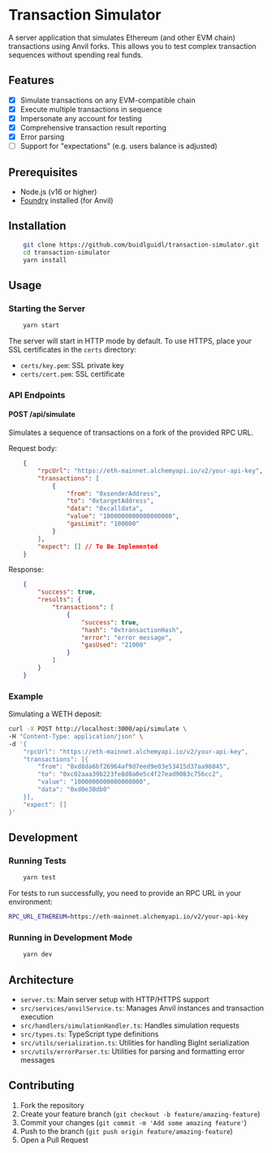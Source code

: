 # Transaction Simulator

A server application that simulates Ethereum (and other EVM chain) transactions using Anvil forks. This allows you to test complex transaction sequences without spending real funds.

## Features

- [x] Simulate transactions on any EVM-compatible chain
- [x] Execute multiple transactions in sequence
- [x] Impersonate any account for testing
- [x] Comprehensive transaction result reporting
- [x] Error parsing
- [ ] Support for "expectations" (e.g. users balance is adjusted)

## Prerequisites

- Node.js (v16 or higher)
- [Foundry](https://book.getfoundry.sh/getting-started/installation) installed (for Anvil)

## Installation 

```bash
    git clone https://github.com/buidlguidl/transaction-simulator.git
    cd transaction-simulator
    yarn install
```

## Usage

### Starting the Server

```bash
    yarn start
```

The server will start in HTTP mode by default. To use HTTPS, place your SSL certificates in the `certs` directory:
- `certs/key.pem`: SSL private key
- `certs/cert.pem`: SSL certificate

### API Endpoints

#### POST /api/simulate

Simulates a sequence of transactions on a fork of the provided RPC URL.

Request body:
```json
    {
        "rpcUrl": "https://eth-mainnet.alchemyapi.io/v2/your-api-key",
        "transactions": [
            {
                "from": "0xsenderAddress",
                "to": "0xtargetAddress",
                "data": "0xcalldata",
                "value": "1000000000000000000",
                "gasLimit": "100000"
            }
        ],
        "expect": [] // To Be Implemented
    }
```

Response:
```json
    {
        "success": true,
        "results": {
            "transactions": [
                {
                    "success": true,
                    "hash": "0xtransactionHash",
                    "error": "error message",
                    "gasUsed": "21000"
                }
            ]
        }
    }
```

### Example

Simulating a WETH deposit:
```bash
curl -X POST http://localhost:3000/api/simulate \
-H "Content-Type: application/json" \
-d '{
    "rpcUrl": "https://eth-mainnet.alchemyapi.io/v2/your-api-key",
    "transactions": [{
        "from": "0xd8da6bf26964af9d7eed9e03e53415d37aa96045",
        "to": "0xc02aaa39b223fe8d0a0e5c4f27ead9083c756cc2",
        "value": "1000000000000000000",
        "data": "0xd0e30db0"
    }],
    "expect": []
}'
```

## Development

### Running Tests

```bash
    yarn test
```

For tests to run successfully, you need to provide an RPC URL in your environment:
```bash
RPC_URL_ETHEREUM=https://eth-mainnet.alchemyapi.io/v2/your-api-key
```

### Running in Development Mode
```bash
    yarn dev
```

## Architecture

- `server.ts`: Main server setup with HTTP/HTTPS support
- `src/services/anvilService.ts`: Manages Anvil instances and transaction execution
- `src/handlers/simulationHandler.ts`: Handles simulation requests
- `src/types.ts`: TypeScript type definitions
- `src/utils/serialization.ts`: Utilities for handling BigInt serialization
- `src/utils/errorParser.ts`: Utilities for parsing and formatting error messages

## Contributing

1. Fork the repository
2. Create your feature branch (`git checkout -b feature/amazing-feature`)
3. Commit your changes (`git commit -m 'Add some amazing feature'`)
4. Push to the branch (`git push origin feature/amazing-feature`)
5. Open a Pull Request